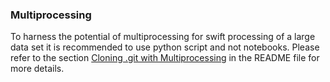 ### Multiprocessing
To harness the potential of multiprocessing for swift processing of a large data set it is recommended to use python script and not notebooks.
Please refer to the section [Cloning .git with Multiprocessing](README.md#cloning-.git-with-multiprocessing) in the README file for more details.
